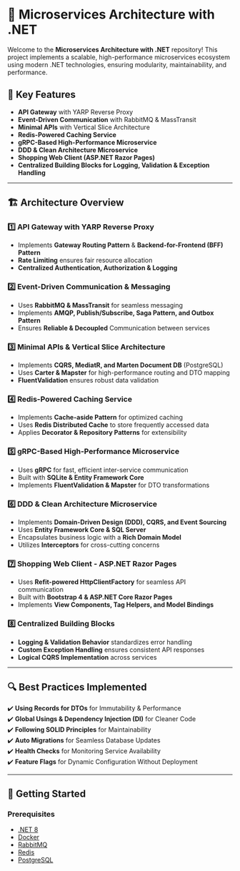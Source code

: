 # 🚀 Microservices Architecture with .NET

Welcome to the **Microservices Architecture with .NET** repository! This project implements a scalable, high-performance microservices ecosystem using modern .NET technologies, ensuring modularity, maintainability, and performance.

## 📌 Key Features

- **API Gateway** with YARP Reverse Proxy
- **Event-Driven Communication** with RabbitMQ & MassTransit
- **Minimal APIs** with Vertical Slice Architecture
- **Redis-Powered Caching Service**
- **gRPC-Based High-Performance Microservice**
- **DDD & Clean Architecture Microservice**
- **Shopping Web Client (ASP.NET Razor Pages)**
- **Centralized Building Blocks for Logging, Validation & Exception Handling**

---

## 🏗️ Architecture Overview

### 1️⃣ API Gateway with YARP Reverse Proxy

- Implements **Gateway Routing Pattern** & **Backend-for-Frontend (BFF) Pattern**
- **Rate Limiting** ensures fair resource allocation
- **Centralized Authentication, Authorization & Logging**

### 2️⃣ Event-Driven Communication & Messaging

- Uses **RabbitMQ & MassTransit** for seamless messaging
- Implements **AMQP, Publish/Subscribe, Saga Pattern, and Outbox Pattern**
- Ensures **Reliable & Decoupled** Communication between services

### 3️⃣ Minimal APIs & Vertical Slice Architecture

- Implements **CQRS, MediatR, and Marten Document DB** (PostgreSQL)
- Uses **Carter & Mapster** for high-performance routing and DTO mapping
- **FluentValidation** ensures robust data validation

### 4️⃣ Redis-Powered Caching Service

- Implements **Cache-aside Pattern** for optimized caching
- Uses **Redis Distributed Cache** to store frequently accessed data
- Applies **Decorator & Repository Patterns** for extensibility

### 5️⃣ gRPC-Based High-Performance Microservice

- Uses **gRPC** for fast, efficient inter-service communication
- Built with **SQLite & Entity Framework Core**
- Implements **FluentValidation & Mapster** for DTO transformations

### 6️⃣ DDD & Clean Architecture Microservice

- Implements **Domain-Driven Design (DDD), CQRS, and Event Sourcing**
- Uses **Entity Framework Core & SQL Server**
- Encapsulates business logic with a **Rich Domain Model**
- Utilizes **Interceptors** for cross-cutting concerns

### 7️⃣ Shopping Web Client - ASP.NET Razor Pages

- Uses **Refit-powered HttpClientFactory** for seamless API communication
- Built with **Bootstrap 4 & ASP.NET Core Razor Pages**
- Implements **View Components, Tag Helpers, and Model Bindings**

### 8️⃣ Centralized Building Blocks

- **Logging & Validation Behavior** standardizes error handling
- **Custom Exception Handling** ensures consistent API responses
- **Logical CQRS Implementation** across services

---

## 🔍 Best Practices Implemented

✔️ **Using Records for DTOs** for Immutability & Performance\
✔️ **Global Usings & Dependency Injection (DI)** for Cleaner Code\
✔️ **Following SOLID Principles** for Maintainability\
✔️ **Auto Migrations** for Seamless Database Updates\
✔️ **Health Checks** for Monitoring Service Availability\
✔️ **Feature Flags** for Dynamic Configuration Without Deployment

---

## 🚀 Getting Started

### Prerequisites

- [.NET 8](https://dotnet.microsoft.com/en-us/download/dotnet/8.0)
- [Docker](https://www.docker.com/)
- [RabbitMQ](https://www.rabbitmq.com/)
- [Redis](https://redis.io/)
- [PostgreSQL](https://www.postgresql.org/)



